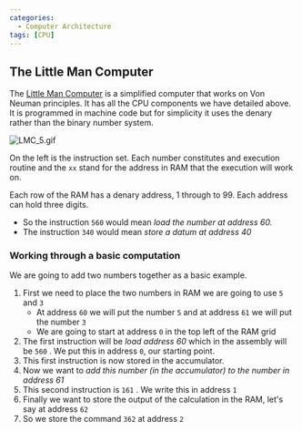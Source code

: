 ```yaml
---
categories:
  - Computer Architecture
tags: [CPU]
---
```


## The Little Man Computer

The [Little Man Computer](https://peterhigginson.co.uk/lmc/) is a simplified
computer that works on Von Neuman principles. It has all the CPU components we
have detailed above. It is programmed in machine code but for simplicity it uses
the denary rather than the binary number system.

![LMC_5.gif](/_img/LMC_5.gif)

On the left is the instruction set. Each number constitutes and execution
routine and the `xx` stand for the address in RAM that the execution will work
on.

Each row of the RAM has a denary address, 1 through to 99. Each address can hold
three digits.

- So the instruction `560` would mean _load the number at address 60._
- The instruction `340` would mean _store a datum at address 40_

### Working through a basic computation

We are going to add two numbers together as a basic example.

1. First we need to place the two numbers in RAM we are going to use `5` and `3`
   - At address `60` we will put the number `5` and at address `61` we will put
     the number `3`
   - We are going to start at address `0` in the top left of the RAM grid
1. The first instruction will be _load address 60_ which in the assembly will be
   `560` . We put this in address `0`, our starting point.
1. This first instruction is now stored in the accumulator.
1. Now we want to _add this number (in the accumulator) to the number in address
   61_
1. This second instruction is `161` . We write this in address `1`
1. Finally we want to store the output of the calculation in the RAM, let's say
   at address `62`
1. So we store the command `362` at address `2`
